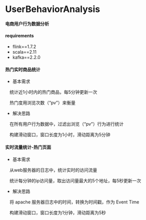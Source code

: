 # UserBehaviorAnalysis
**电商用户行为数据分析**
#### requirements
* flink==1.7.2
* scala==2.11 
* kafka==2.2.0

#### 热门实时商品统计
* 基本需求

&ensp;&ensp;统计近1小时内的热门商品，每5分钟更新一次 

&ensp;&ensp;热门度用浏览次数（“pv”）来衡量 
* 解决思路

&ensp;&ensp;在所有用户行为数据中，过滤出浏览（“pv”）行为进行统计 

&ensp;&ensp;构建滑动窗口，窗口长度为1小时，滑动距离为5分钟 


#### 实时流量统计-热门页面
* 基本需求

&ensp;&ensp;从web服务器的日志中，统计实时的访问流量

&ensp;&ensp;统计每分钟的ip访问量，取出访问量最大的5个地址，每5秒更新一次
* 解决思路

&ensp;&ensp;将 apache 服务器日志中的时间，转换为时间戳，作为 Event Time

&ensp;&ensp;构建滑动窗口，窗口长度为1分钟，滑动距离为5秒
